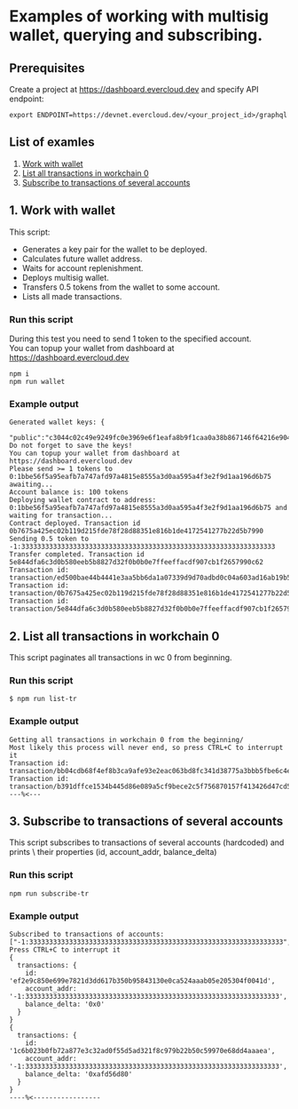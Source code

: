 # Examples of working with multisig wallet, querying and subscribing.

## Prerequisites

Create a project at https://dashboard.evercloud.dev and specify API endpoint:

```
export ENDPOINT=https://devnet.evercloud.dev/<your_project_id>/graphql
```

## List of examles
1.  [Work with wallet](#1-work-with-wallet)
2.  [List all transactions in workchain 0](#2-list-all-transactions-in-workchain-0)
3.  [Subscribe to transactions of several accounts](#3-subscribe-to-transactions-of-several-accounts)

## 1. Work with wallet

This script:
-   Generates a key pair for the wallet to be deployed.
-   Calculates future wallet address.
-   Waits for account replenishment.
-   Deploys multisig wallet.
-   Transfers 0.5 tokens from the wallet to some account.
-   Lists all made transactions.

### Run this script

During this test you need to send 1 token to the specified account.\
You can topup your wallet from dashboard at https://dashboard.evercloud.dev

```
npm i
npm run wallet
```
### Example output
```
Generated wallet keys: {
    "public":"c3044c02c49e9249fc0e3969e6f1eafa8b9f1caa0a38b867146f64216e904a34","secret":"3d3985b24f65099e811d4183e39581f2866d9cb7a53cb1f43f0fae8359002b7c"}
Do not forget to save the keys!
You can topup your wallet from dashboard at https://dashboard.evercloud.dev
Please send >= 1 tokens to 0:1bbe56f5a95eafb7a747afd97a4815e8555a3d0aa595a4f3e2f9d1aa196d6b75
awaiting...
Account balance is: 100 tokens
Deploying wallet contract to address: 0:1bbe56f5a95eafb7a747afd97a4815e8555a3d0aa595a4f3e2f9d1aa196d6b75 and waiting for transaction...
Contract deployed. Transaction id 0b7675a425ec02b119d215fde78f28d88351e816b1de4172541277b22d5b7990
Sending 0.5 token to -1:3333333333333333333333333333333333333333333333333333333333333333
Transfer completed. Transaction id 5e844dfa6c3d0b580eeb5b8827d32f0b0b0e7ffeeffacdf907cb1f2657990c62
Transaction id: transaction/ed500bae44b4441e3aa5bb6da1a07339d9d70adbd0c04a603ad16ab19b583727
Transaction id: transaction/0b7675a425ec02b119d215fde78f28d88351e816b1de4172541277b22d5b7990
Transaction id: transaction/5e844dfa6c3d0b580eeb5b8827d32f0b0b0e7ffeeffacdf907cb1f2657990c62
```

## 2. List all transactions in workchain 0 

This script paginates all transactions in wc 0 from beginning.

### Run this script

```
$ npm run list-tr
```
### Example output
```
Getting all transactions in workchain 0 from the beginning/
Most likely this process will never end, so press CTRL+C to interrupt it
Transaction id: transaction/bb04cdb68f4ef8b3ca9afe93e2eac063bd8fc341d38775a3bbb5fbe6c4eb32ba
Transaction id: transaction/b391dffce1534b445d86e089a5cf9bece2c5f756870157f413426d47cd5c5663
---%<---
```

## 3. Subscribe to transactions of several accounts

This script subscribes to transactions of several accounts (hardcoded) and prints \ 
their properties (id, account_addr, balance_delta)

### Run this script
```
npm run subscribe-tr
```
### Example output
```
Subscribed to transactions of accounts: ["-1:3333333333333333333333333333333333333333333333333333333333333333","0:40e593373fd9c972162812878ea1976ebaffe2bff030c637df2c08826cf1583b"]
Press CTRL+C to interrupt it
{
  transactions: {
    id: 'ef2e9c850e699e7821d3dd617b350b95843130e0ca524aaab05e205304f0041d',
    account_addr: '-1:3333333333333333333333333333333333333333333333333333333333333333',
    balance_delta: '0x0'
  }
}
{
  transactions: {
    id: '1c6b023b0fb72a877e3c32ad0f55d5ad321f8c979b22b50c59970e68dd4aaaea',
    account_addr: '-1:3333333333333333333333333333333333333333333333333333333333333333',
    balance_delta: '0xafd56d80'
  }
}
----%<-----------------
```
